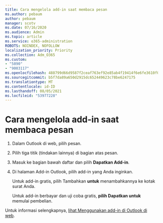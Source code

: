 ```yaml
---
title: Cara mengelola add-in saat membaca pesan
ms.author: pebaum
author: pebaum
manager: scotv
ms.date: 07/16/2020
ms.audience: Admin
ms.topic: article
ms.service: o365-administration
ROBOTS: NOINDEX, NOFOLLOW
localization_priority: Priority
ms.collection: Adm_O365
ms.custom:
- "5890"
- "9003117"
ms.openlocfilehash: 488799d66d9587f2ceaf763ef92e85ab4f19414f6e6fe3610f0f9ff84d5ce0a1
ms.sourcegitcommit: b5f7da89a650d2915dc652449623c78be6247175
ms.translationtype: MT
ms.contentlocale: id-ID
ms.lasthandoff: 08/05/2021
ms.locfileid: "53977228"
---
```

# <a name="how-to-manage-add-ins-while-reading-a-message"></a>Cara mengelola add-in saat membaca pesan

1. Dalam Outlook di web, pilih pesan.
    
2. Pilih tiga titik (tindakan lainnya) di bagian atas pesan.

3. Masuk ke bagian bawah daftar dan pilih **Dapatkan Add-in**.
    
4. Di halaman Add-in Outlook, pilih add-in yang Anda inginkan.
    
    Untuk add-in gratis, pilih Tambahkan **untuk** menambahkannya ke kotak surat Anda.
    
    Untuk add-in berbayar dan uji coba gratis, **pilih Dapatkan untuk** memulai pembelian.
    
Untuk informasi selengkapnya, [lihat Menggunakan add-in di Outlook di web](https://support.microsoft.com/office/using-add-ins-in-outlook-on-the-web-8f2ce816-5df4-44a5-958c-f7f9d6dabdce).